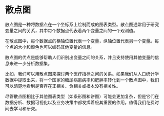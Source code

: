 # 散点图
散点图是一种将数据点在一个坐标系上绘制而成的图表类型。散点图通常用于研究变量之间的关系，其中每个数据点代表着两个变量之间的一个观测值。

在散点图中，每个数据点的横轴位置代表一个变量，纵轴位置代表另一个变量。每个点的大小和颜色也可以编码其他变量的信息。

散点图的优点是能够帮助人们识别出变量之间的关系，并且支持使用其他变量的信息来进一步分析数据集。

比如，我们可以用散点图来探讨两个医疗指标之间的关系。如果我们从人口统计学数据中提取出来，将一个国家的糖尿病患病率和肥胖率转化到一个散点图中，我们可以清楚地看到是否存在正相关、负相关或根本没有相关性。

尽管散点图相比于其他图表类型（如条形图和饼图）可能会更加复杂，但是它们在数据分析、数据可视化以及业务决策中都发挥着极其重要的作用，值得我们花费时间去学习和研究。